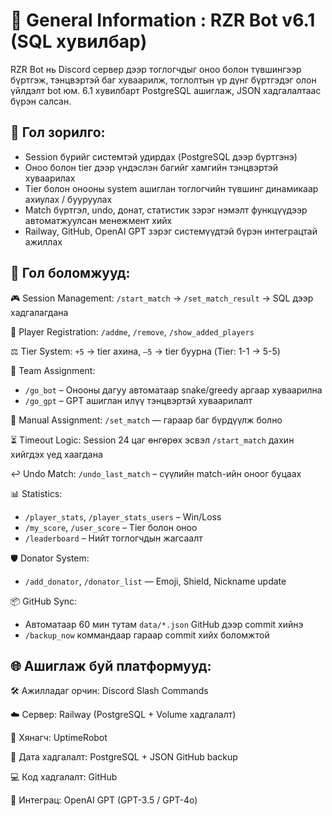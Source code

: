 # 📄 General Information : RZR Bot v6.1 (SQL хувилбар)

RZR Bot нь Discord сервер дээр тоглогчдыг оноо болон түвшингээр бүртгэж, тэнцвэртэй баг хуваарилж, тоглолтын үр дүнг бүртгэдэг олон үйлдэлт bot юм. 6.1 хувилбарт PostgreSQL ашиглаж, JSON хадгалалтаас бүрэн салсан.

## 🎯 Гол зорилго:

* Session бүрийг системтэй удирдах (PostgreSQL дээр бүртгэнэ)
* Оноо болон tier дээр үндэслэн багийг хамгийн тэнцвэртэй хуваарилах
* Tier болон онооны system ашиглан тоглогчийн түвшинг динамикаар ахиулах / бууруулах
* Match бүртгэл, undo, донат, статистик зэрэг нэмэлт функцүүдээр автоматжуулсан менежмент хийх
* Railway, GitHub, OpenAI GPT зэрэг системүүдтэй бүрэн интеграцтай ажиллах

## 🧠 Гол боломжууд:

🎮 Session Management: `/start_match` → `/set_match_result` → SQL дээр хадгалагдана

🙋 Player Registration: `/addme`, `/remove`, `/show_added_players`

⚖️ Tier System: `+5` → tier ахина, `–5` → tier буурна (Tier: 1-1 → 5-5)

🤖 Team Assignment:

* `/go_bot` – Онооны дагуу автоматаар snake/greedy аргаар хуваарилна
* `/go_gpt` – GPT ашиглан илүү тэнцвэртэй хуваарилалт

📝 Manual Assignment: `/set_match` — гараар баг бүрдүүлж болно

⏳ Timeout Logic: Session 24 цаг өнгөрөх эсвэл `/start_match` дахин хийгдэх үед хаагдана

↩️ Undo Match: `/undo_last_match` – сүүлийн match-ийн оноог буцаах

📊 Statistics:

* `/player_stats`, `/player_stats_users` – Win/Loss
* `/my_score`, `/user_score` – Tier болон оноо
* `/leaderboard` – Нийт тоглогчдын жагсаалт

🛡 Donator System:

* `/add_donator`, `/donator_list` — Emoji, Shield, Nickname update

📦 GitHub Sync:

* Автоматаар 60 мин тутам `data/*.json` GitHub дээр commit хийнэ
* `/backup_now` коммандаар гараар commit хийх боломжтой

## 🌐 Ашиглаж буй платформууд:

🛠 Ажилладаг орчин: Discord Slash Commands

☁️ Сервер: Railway (PostgreSQL + Volume хадгалалт)

🔁 Хянагч: UptimeRobot

💾 Дата хадгалалт: PostgreSQL + JSON GitHub backup

💻 Код хадгалалт: GitHub

🤖 Интеграц: OpenAI GPT (GPT-3.5 / GPT-4o)
